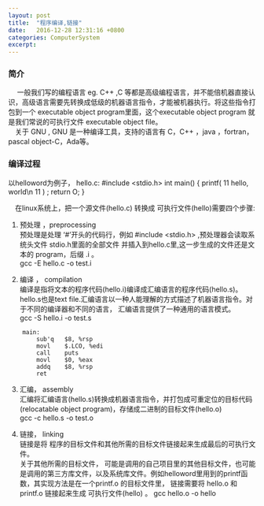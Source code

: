 ```yaml
---
layout: post
title:  "程序编译,链接"
date:   2016-12-28 12:31:16 +0800
categories: ComputerSystem
excerpt:
---
```


###  简介

&emsp; 一般我们写的编程语言 eg. C\+\+ ,C 等都是高级编程语言，并不能倍机器直接认识，高级语言需要先转换成低级的机器语言指令，才能被机器执行。将这些指令打包到一个 executable object program里面，这个executable object program 就是我们常说的可执行文件 executable object file。  
&emsp;关于 GNU , GNU 是一种编译工具，支持的语言有 C，C\+\+ ，java ，fortran，pascal object-C，Ada等。  

### 编译过程

以helloword为例子， hello.c:
	#include <stdio.h>
	int main()
	{
		printf( 11 hello, world\n 11 ) ;
		return O;
	}
    
&emsp;在linux系统上，把一个源文件(hello.c) 转换成 可执行文件(hello)需要四个步骤:

1. 预处理 ，preprocessing  
 	预处理是处理 ‘#’开头的代码行，例如 #include <stdio.h> ,预处理器会读取系统头文件 stdio.h里面的全部文件 并插入到hello.c里,这一步生成的文件还是文本的 program，后缀  .i 。  
    	gcc -E hello.c -o test.i
        
2. 编译 ， compilation   
	编译是指将文本的程序代码(hello.i)编译成汇编语言的程序代码(hello.s)。hello.s也是text file.汇编语言以一种人能理解的方式描述了机器语言指令。对于不同的编译器和不同的语言， 汇编语言提供了一种通用的语言模式。  
    	gcc -S hello.i -o test.s

```
    main:
    	sub'q 	$8, %rsp
		movl 	$.LCO, %edi
    	call	puts
    	movl 	$0, %eax
    	addq	$8, %rsp
		ret 
```

3. 汇编， assembly   
	汇编将汇编语言(hello.s)转换成机器语言指令，并打包成可重定位的目标代码(relocatable object program)，存储成二进制的目标文件(hello.o)  
    	gcc -c hello.s -o test.o
        
4. 链接， linking  
	链接是将 程序的目标文件和其他所需的目标文件链接起来生成最后的可执行文件。  
    关于其他所需的目标文件， 可能是调用的自己项目里的其他目标文件，也可能是调用的第三方库文件，以及系统库文件。例如helloword里用到的printf函数，其实现方法是在一个printf.o 的目标文件里， 链接需要将 hello.o 和 printf.o 链接起来生成 可执行文件(hello) 。
    gcc hello.o  -o hello

